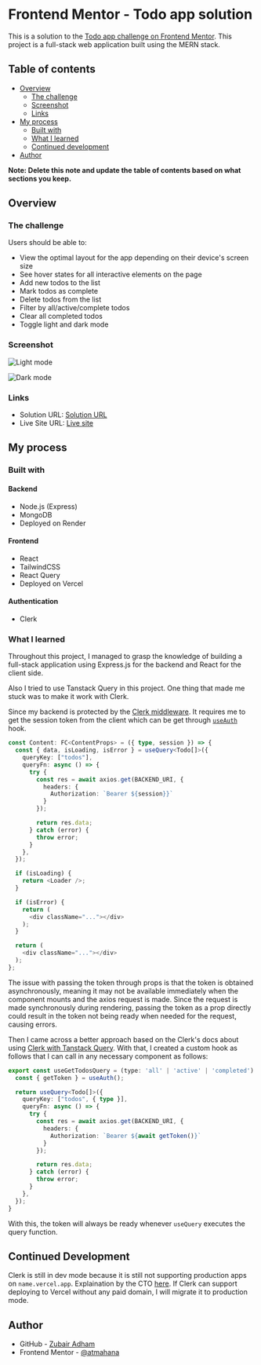 # Frontend Mentor - Todo app solution

This is a solution to the [Todo app challenge on Frontend Mentor](https://www.frontendmentor.io/challenges/todo-app-Su1_KokOW). This project is a full-stack web application built using the MERN stack.

## Table of contents

- [Overview](#overview)
  - [The challenge](#the-challenge)
  - [Screenshot](#screenshot)
  - [Links](#links)
- [My process](#my-process)
  - [Built with](#built-with)
  - [What I learned](#what-i-learned)
  - [Continued development](#continued-development)
- [Author](#author)

**Note: Delete this note and update the table of contents based on what sections you keep.**

## Overview

### The challenge

Users should be able to:

- View the optimal layout for the app depending on their device's screen size
- See hover states for all interactive elements on the page
- Add new todos to the list
- Mark todos as complete
- Delete todos from the list
- Filter by all/active/complete todos
- Clear all completed todos
- Toggle light and dark mode

### Screenshot

![Light mode](https://i.imgur.com/VKZCGNV.png)

![Dark mode](https://i.imgur.com/vkHY6Zw.png)

### Links

- Solution URL: [Solution URL](https://www.frontendmentor.io/solutions/-todo-app-mern-stack-tanstack-query-clerk-n65wM2eSj3)
- Live Site URL: [Live site](https://todo-fem.vercel.app/)

## My process

### Built with

#### Backend
- Node.js (Express)
- MongoDB
- Deployed on Render

#### Frontend 
- React
- TailwindCSS 
- React Query
- Deployed on Vercel

#### Authentication
- Clerk

### What I learned

Throughout this project, I managed to grasp the knowledge of building a full-stack application using Express.js for the backend and React for the client side. 

Also I tried to use Tanstack Query in this project. One thing that made me stuck was to make it work with Clerk. 

Since my backend is protected by the [Clerk middleware](https://clerk.com/docs/backend-requests/handling/nodejs#clerk-express-with-auth). It requires me to get the session token from the client which can be get through [`useAuth`](https://clerk.com/docs/references/react/use-auth) hook. 

```ts
const Content: FC<ContentProps> = ({ type, session }) => {
  const { data, isLoading, isError } = useQuery<Todo[]>({
    queryKey: ["todos"],
    queryFn: async () => {
      try {
        const res = await axios.get(BACKEND_URI, {
          headers: {
            Authorization: `Bearer ${session}}`
          }
        });

        return res.data;
      } catch (error) {
        throw error;
      }
    },
  });

  if (isLoading) {
    return <Loader />;
  }

  if (isError) {
    return (
      <div className="..."></div>
    );
  }

  return (
    <div className="..."></div>
  );
};
```
The issue with passing the token through props is that the token is obtained asynchronously, meaning it may not be available immediately when the component mounts and the axios request is made. Since the request is made synchronously during rendering, passing the token as a prop directly could result in the token not being ready when needed for the request, causing errors. 

Then I came across a better approach based on the Clerk's docs about using [Clerk with Tanstack Query](https://clerk.com/docs/backend-requests/making/cross-origin#tanstack-query-react-query). With that, I created a custom hook as follows that I can call in any necessary component as follows:  

```ts
export const useGetTodosQuery = (type: 'all' | 'active' | 'completed') => {
  const { getToken } = useAuth();

  return useQuery<Todo[]>({
    queryKey: ["todos", { type }],
    queryFn: async () => {
      try {
        const res = await axios.get(BACKEND_URI, {
          headers: {
            Authorization: `Bearer ${await getToken()}`
          }
        });

        return res.data;
      } catch (error) {
        throw error;
      }
    },
  });
}
```

With this, the token will always be ready whenever `useQuery` executes the query function. 

## Continued Development

Clerk is still in dev mode because it is still not supporting production apps on `name.vercel.app`. Explaination by the CTO [here](https://www.reddit.com/r/nextjs/comments/164xfye/using_clerk_auth_in_production_why/). If Clerk can support deploying to Vercel without any paid domain, I will migrate it to production mode. 

## Author

- GitHub - [Zubair Adham](https://github.com/atmahana)
- Frontend Mentor - [@atmahana](https://www.frontendmentor.io/profile/atmahana)


